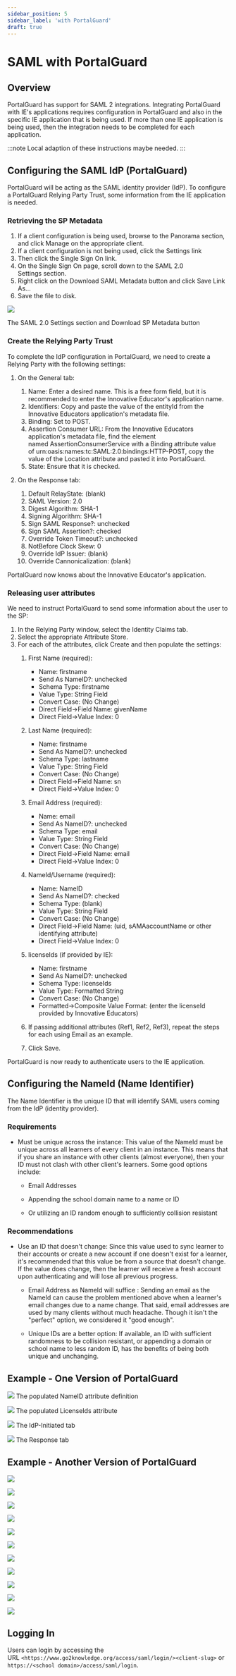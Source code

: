 ```yaml
---
sidebar_position: 5
sidebar_label: 'with PortalGuard'
draft: true
---
```


# SAML with PortalGuard

## Overview

PortalGuard has support for SAML 2 integrations. Integrating PortalGuard with IE's applications requires configuration in PortalGuard and also in the specific IE application that is being used. If more than one IE application is being used, then the integration needs to be completed for each application.

:::note
Local adaption of these instructions maybe needed.
:::

## Configuring the SAML IdP (PortalGuard)

PortalGuard will be acting as the SAML identity provider (IdP). To configure a PortalGuard Relying Party Trust, some information from the IE application is needed.

### Retrieving the SP Metadata

1.  If a client configuration is being used, browse to the Panorama section, and click Manage on the appropriate client.
2.  If a client configuration is not being used, click the Settings link
3.  Then click the Single Sign On link.
4.  On the Single Sign On page, scroll down to the SAML 2.0 Settings section.
5.  Right click on the Download SAML Metadata button and click Save Link As...
6.  Save the file to disk.

![](https://lh4.googleusercontent.com/FiPMg_0gGkv_amgrKEDEy9YTdCwsgHB9gylmznsCmwxazf0zk7oewHHTF5s7pr7d32NpQijeUqa50Ugfr5wSm6jfke_H9AZy0tsP4kuAQdm-hh-y=w1280)

The SAML 2.0 Settings section and Download SP Metadata button

### Create the Relying Party Trust

To complete the IdP configuration in PortalGuard, we need to create a Relying Party with the following settings:

1.  On the General tab:
    1.  Name: Enter a desired name. This is a free form field, but it is recommended to enter the Innovative Educator's application name.
    2.  Identifiers: Copy and paste the value of the entityId from the Innovative Educators application's metadata file.
    3.  Binding: Set to POST.
    4.  Assertion Consumer URL: From the Innovative Educators application's metadata file, find the element named AssertionConsumerService with a Binding attribute value of urn:oasis:names:tc:SAML:2.0:bindings:HTTP-POST, copy the value of the Location attribute and pasted it into PortalGuard.
    5.  State: Ensure that it is checked.

2.  On the Response tab:
    1.  Default RelayState: (blank)
    2.  SAML Version: 2.0
    3.  Digest Algorithm: SHA-1
    4.  Signing Algorithm: SHA-1
    5.  Sign SAML Response?: unchecked
    6.  Sign SAML Assertion?: checked
    7.  Override Token Timeout?: unchecked
    8.  NotBefore Clock Skew: 0
    9.  Override IdP Issuer: (blank)
    10. Override Cannonicalization: (blank)

PortalGuard now knows about the Innovative Educator's application.

### Releasing user attributes

We need to instruct PortalGuard to send some information about the user to the SP:

1.  In the Relying Party window, select the Identity Claims tab.
2.  Select the appropriate Attribute Store.
3.  For each of the attributes, click Create and then populate the settings:
    1.  First Name (required):
        - Name: firstname
        - Send As NameID?: unchecked
        - Schema Type: firstname
        - Value Type: String Field
        - Convert Case: (No Change)
        - Direct Field\->Field Name: givenName
        - Direct Field\->Value Index: 0

    2.  Last Name (required):
        - Name: firstname
        - Send As NameID?: unchecked
        - Schema Type: lastname
        - Value Type: String Field
        - Convert Case: (No Change)
        - Direct Field\->Field Name: sn
        - Direct Field\->Value Index: 0

    3.  Email Address (required):
        - Name: email
        - Send As NameID?: unchecked
        - Schema Type: email
        - Value Type: String Field
        - Convert Case: (No Change)
        - Direct Field\->Field Name: email
        - Direct Field\->Value Index: 0

    4.  NameId/Username (required):
        - Name: NameID
        - Send As NameID?: checked
        - Schema Type: (blank)
        - Value Type: String Field
        - Convert Case: (No Change)
        - Direct Field\->Field Name: (uid, sAMAaccountName or other identifying attribute)
        - Direct Field\->Value Index: 0

    5.  licenseIds (if provided by IE):
        - Name: firstname
        - Send As NameID?: unchecked
        - Schema Type: licenseIds
        - Value Type: Formatted String
        - Convert Case: (No Change)
        - Formatted\->Composite Value Format: (enter the licenseId provided by Innovative Educators)

    6.  If passing additional attributes (Ref1, Ref2, Ref3), repeat the steps for each using Email as an example.

    7.  Click Save.

PortalGuard is now ready to authenticate users to the IE application.

## Configuring the NameId (Name Identifier)

The Name Identifier is the unique ID that will identify SAML users coming from the IdP (identity provider).

### Requirements

- Must be unique across the instance: This value of the NameId must be unique across all learners of every client in an instance. This means that if you share an instance with other clients (almost everyone), then your ID must not clash with other client's learners. Some good options include:

  - Email Addresses

  - Appending the school domain name to a name or ID

  - Or utilizing an ID random enough to sufficiently collision resistant

### Recommendations

- Use an ID that doesn't change: Since this value used to sync learner to their accounts or create a new account if one doesn't exist for a learner, it's recommended that this value be from a source that doesn't change. If the value does change, then the learner will receive a fresh account upon authenticating and will lose all previous progress.

  - Email Address as NameId will suffice : Sending an email as the NameId can cause the problem mentioned above when a learner's email changes due to a name change. That said, email addresses are used by many clients without much headache. Though it isn't the "perfect" option, we considered it "good enough".

  - Unique IDs are a better option: If available, an ID with sufficient randomness to be collision resistant, or appending a domain or school name to less random ID, has the benefits of being both unique and unchanging.


## Example - One Version of PortalGuard

![](https://lh4.googleusercontent.com/Xop0Hmi6yvvxqP-tgasG2MiG6cCRdagOtzpobpFsTp5MrIy0kE_4KtEpmG8MBYf3kGb3DupCIjkKdLnYG-SCba0-vSzbvf10z5yx05b8Gx04eLfI=w1280)
The populated NameID attribute definition

![](https://lh4.googleusercontent.com/eV5loE-qifF3a5RsRMgCJxgIS_UewrgOc_aeXE_w9-gCrI-U12DUKwQDnzjEgrOXkhH4gBBybl80WTHO1EJSKE9mt5I8TJoFdykB6_sEcXOmKAeq=w1280)
The populated LicenseIds attribute

![](https://lh5.googleusercontent.com/ob1y4wppG2xswJx9gJpOJD7JY4a9VMX0-O3dQNI-hzI6ZhlldgDQ9czIj27xV4HZ04WnGQ=w1280)
The IdP-Initiated tab

![](https://lh5.googleusercontent.com/1md1mnA8jfQaN-Lyl22vvs8e7VZLKSHpJp9OtB_SaqOCX8FtTWVgOQ-O5DtG0y9UC5xSUoqktoqnQgzEvIcgRX5R5oOMJm1EdeN3L_2aKJZbKIXD=w1280)
The Response tab


## Example - Another Version of PortalGuard

![](https://lh5.googleusercontent.com/1IN2a5jrW4yxhHMRSZQUzsRuIBpYbyGOcouL4tayLiKLsuxGcWKicCQ5jMyKl9GVkRhS1GjP9ke3vyCf0MrE61S5suOJeMIrYyjf6HoFqpdhkIfU6Q35wBeKfXVyZPY07g=w1280)

![](https://lh6.googleusercontent.com/jMSlAbyIChGgOkDu8rl8dkW-jcRgFfT8BVE2xBk_2-AIL1f4IpDKeMI0VMuDlOJJsUyBFB9HYBTezQIuAbjO_xbORY1ZWi1pmZqtsvjAyJtFQB8_dbEaIM7p0iT_vpRxFA=w1280)

![](https://lh5.googleusercontent.com/SXKwNAgzKwOdxMPmU9hbZC-bnOpgqS3oKk-wH1SB78_Nqullzm3gXDleLmW1zM9oI2QtOcIM-94aJ1D4WSLOBzYdW58P_S0aj6OuXw8s3eZtA78HMvPEALcat8XfecFbOw=w1280)

![](https://lh5.googleusercontent.com/o7pwZ3MwCjBEzyCYZ2Z97y7YxHpaIFO3mayK87LlSlFODZSEwTY5i2aU-5v0MBHWhGbulmyVJeqsLdiN6D6R2xy6oUWyVOFf-33LiIsgLEBindn08OWmb_0fO2ywIxD6nA=w1280)

![](https://lh5.googleusercontent.com/W8gUKxXIofQSP81yrFxENS0O1wqfamjHxPMHlO9dRuhwjS4N9IjVAw_yoQVbYsC_l8sx-hUiEIMFXMklf8ZwjGRB4rph5SeyDqgTz2YZ8RJXH6mDuXHyQ_AlNBED1SPepQ=w1280)

![](https://lh4.googleusercontent.com/8Q3mUWtQtrYquGvc97Pf3A7BotlsW7EI0mqWU7zWdvBi-g4ERx99zsX0IfTsHPFwVI_xFB6fLgYay1hNIYl7wXzgR8qrXa-CS2HMpPec7ijsaZ0lT_Snqt14xvjjQxQp5w=w1280)

![](https://lh3.googleusercontent.com/K_Sg-UbtXNvBMOjVPZP3CHf22Ux3ZnfzgDLtSnfXmzaADAc5rds0xR4xQegcFZaTnCZ4bhJWQn3KhgXbxbfPbWz8ci1QD_vi1jTaHb6tS3ZY72SVO5_oGltc_wJ-srqvsQ=w1280)

![](https://lh3.googleusercontent.com/vYkFET3TpSP81CAjEAE_MwJ5cMCspGYWx3Uj8kOaCoFtJwI-w8eI-4jXrsxXXpETrycsKJ4CzP_rok3svoCdn8CCl2WV05tPO_znVJg3XirftsPvDmlUqVHAu-ws8Np94g=w1280)

![](https://lh4.googleusercontent.com/ufX_h_hgm9HGWGMT37My4b-CuzVN7Z0g4hYmB7Tv6UkX127fM8vWu3RxtGKhrtY1Ug1d7Cbnl_bEyLbG_gBEMeFtpdURDLY604MhGe5dvTstG52IEqQlyoEtRvg0KnLsKw=w1280)

![](https://lh5.googleusercontent.com/TKlIVqIbs-KRr4_34jxAeq-hFQU5Z4Iz29_CAwlLdO2aW4KaGXx28m-Z6UDXyefLFEvKvOFE2cUhk16Bofw4JjgGoJHGKXuOijxygBDR9BFTLL5x4b8187yyQxLy65isww=w1280)

![](https://lh3.googleusercontent.com/JKYYlaVGC0L1qAfID09D4BvavkXY_NZugfNI50-THfzSOb12Nc1Eku29iTsKlxjfxLJY9tZIhyQ5Hm5hpOjD4f8i_pRF_0UxDq7m5jx8UZ0-nQnOR2_2vQQXCPlVRPXz=w1280)

## Logging In

Users can login by accessing the URL `<https://www.go2knowledge.org/access/saml/login/><client-slug>` or `https://<school domain>/access/saml/login`.
